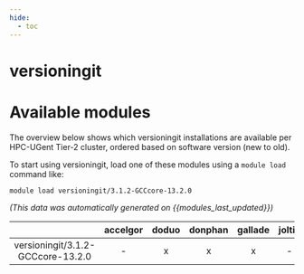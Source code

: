 ```yaml
---
hide:
  - toc
---
```


versioningit
============

# Available modules


The overview below shows which versioningit installations are available per HPC-UGent Tier-2 cluster, ordered based on software version (new to old).

To start using versioningit, load one of these modules using a `module load` command like:

```shell
module load versioningit/3.1.2-GCCcore-13.2.0
```

*(This data was automatically generated on {{modules_last_updated}})*  

| |accelgor|doduo|donphan|gallade|joltik|shinx|skitty|
| :---: | :---: | :---: | :---: | :---: | :---: | :---: | :---: |
|versioningit/3.1.2-GCCcore-13.2.0|-|x|x|x|-|x|x|
